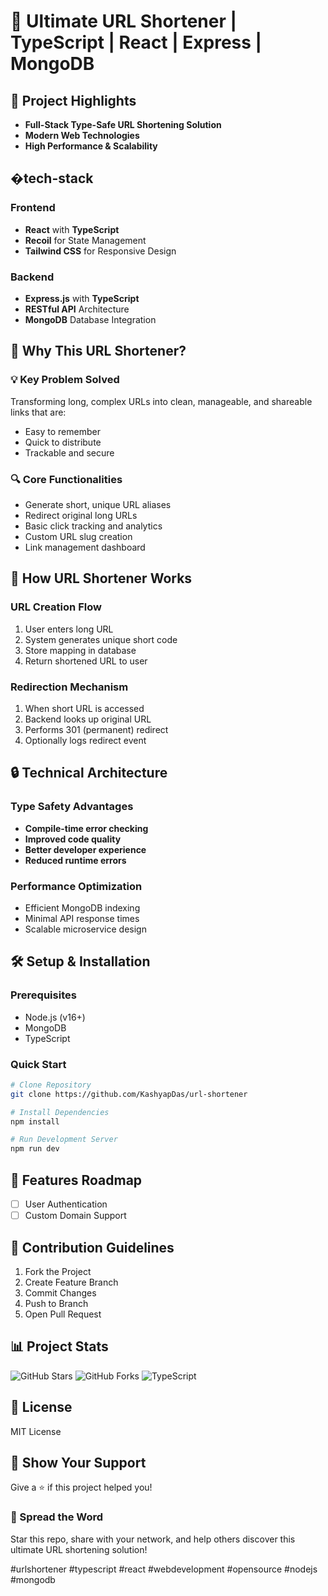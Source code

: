 # 🔗 Ultimate URL Shortener | TypeScript | React | Express | MongoDB

## 🚀 Project Highlights
- **Full-Stack Type-Safe URL Shortening Solution**
- **Modern Web Technologies**
- **High Performance & Scalability**

## �tech-stack

### Frontend
- **React** with **TypeScript**
- **Recoil** for State Management
- **Tailwind CSS** for Responsive Design

### Backend
- **Express.js** with **TypeScript**
- **RESTful API** Architecture
- **MongoDB** Database Integration

## 🌟 Why This URL Shortener?

### 💡 Key Problem Solved
Transforming long, complex URLs into clean, manageable, and shareable links that are:
- Easy to remember
- Quick to distribute
- Trackable and secure

### 🔍 Core Functionalities
- Generate short, unique URL aliases
- Redirect original long URLs
- Basic click tracking and analytics
- Custom URL slug creation
- Link management dashboard

## 🤔 How URL Shortener Works

### URL Creation Flow
1. User enters long URL
2. System generates unique short code
3. Store mapping in database
4. Return shortened URL to user

### Redirection Mechanism
1. When short URL is accessed
2. Backend looks up original URL
3. Performs 301 (permanent) redirect
4. Optionally logs redirect event

## 🔒 Technical Architecture

### Type Safety Advantages
- **Compile-time error checking**
- **Improved code quality**
- **Better developer experience**
- **Reduced runtime errors**

### Performance Optimization
- Efficient MongoDB indexing
- Minimal API response times
- Scalable microservice design

## 🛠 Setup & Installation

### Prerequisites
- Node.js (v16+)
- MongoDB
- TypeScript

### Quick Start
```bash
# Clone Repository
git clone https://github.com/KashyapDas/url-shortener

# Install Dependencies
npm install

# Run Development Server
npm run dev
```

## 🌈 Features Roadmap
- [ ] User Authentication
- [ ] Custom Domain Support

## 🤝 Contribution Guidelines
1. Fork the Project
2. Create Feature Branch
3. Commit Changes
4. Push to Branch
5. Open Pull Request

## 📊 Project Stats
![GitHub Stars](https://img.shields.io/github/stars/yourusername/url-shortener)
![GitHub Forks](https://img.shields.io/github/forks/yourusername/url-shortener)
![TypeScript](https://img.shields.io/badge/TypeScript-100%25-blue)

## 📜 License
MIT License

## 🌟 Show Your Support
Give a ⭐️ if this project helped you!

### 💖 Spread the Word
Star this repo, share with your network, and help others discover this ultimate URL shortening solution!

#urlshortener #typescript #react #webdevelopment #opensource #nodejs #mongodb
